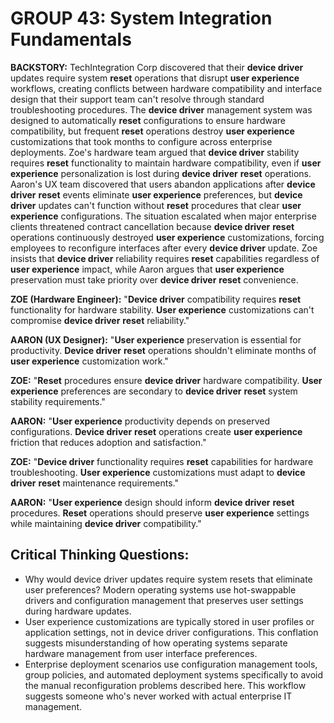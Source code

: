 # GROUP 43: System Integration Fundamentals

**BACKSTORY:** TechIntegration Corp discovered that their **device driver** updates require system **reset** operations that disrupt **user experience** workflows, creating conflicts between hardware compatibility and interface design that their support team can't resolve through standard troubleshooting procedures. The **device driver** management system was designed to automatically **reset** configurations to ensure hardware compatibility, but frequent **reset** operations destroy **user experience** customizations that took months to configure across enterprise deployments. Zoe's hardware team argued that **device driver** stability requires **reset** functionality to maintain hardware compatibility, even if **user experience** personalization is lost during **device driver** **reset** operations. Aaron's UX team discovered that users abandon applications after **device driver** **reset** events eliminate **user experience** preferences, but **device driver** updates can't function without **reset** procedures that clear **user experience** configurations. The situation escalated when major enterprise clients threatened contract cancellation because **device driver** **reset** operations continuously destroyed **user experience** customizations, forcing employees to reconfigure interfaces after every **device driver** update. Zoe insists that **device driver** reliability requires **reset** capabilities regardless of **user experience** impact, while Aaron argues that **user experience** preservation must take priority over **device driver** **reset** convenience.

**ZOE (Hardware Engineer):** "**Device driver** compatibility requires **reset** functionality for hardware stability. **User experience** customizations can't compromise **device driver** **reset** reliability."

**AARON (UX Designer):** "**User experience** preservation is essential for productivity. **Device driver** **reset** operations shouldn't eliminate months of **user experience** customization work."

**ZOE:** "**Reset** procedures ensure **device driver** hardware compatibility. **User experience** preferences are secondary to **device driver** **reset** system stability requirements."

**AARON:** "**User experience** productivity depends on preserved configurations. **Device driver** **reset** operations create **user experience** friction that reduces adoption and satisfaction."

**ZOE:** "**Device driver** functionality requires **reset** capabilities for hardware troubleshooting. **User experience** customizations must adapt to **device driver** **reset** maintenance requirements."

**AARON:** "**User experience** design should inform **device driver** **reset** procedures. **Reset** operations should preserve **user experience** settings while maintaining **device driver** compatibility."

## Critical Thinking Questions:
- Why would device driver updates require system resets that eliminate user preferences? Modern operating systems use hot-swappable drivers and configuration management that preserves user settings during hardware updates.
- User experience customizations are typically stored in user profiles or application settings, not in device driver configurations. This conflation suggests misunderstanding of how operating systems separate hardware management from user interface preferences.
- Enterprise deployment scenarios use configuration management tools, group policies, and automated deployment systems specifically to avoid the manual reconfiguration problems described here. This workflow suggests someone who's never worked with actual enterprise IT management.
